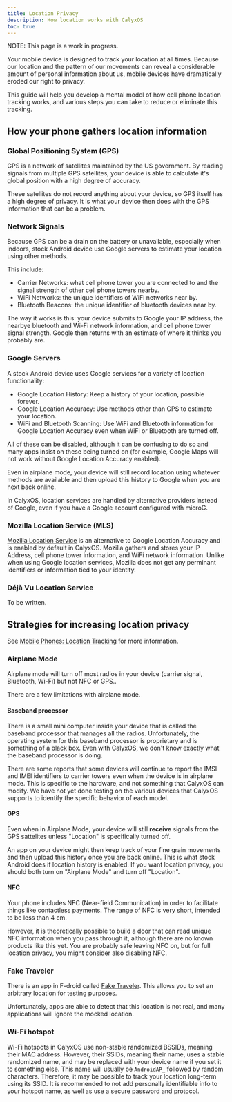 ```yaml
---
title: Location Privacy
description: How location works with CalyxOS
toc: true
---
```


NOTE: This page is a work in progress.

Your mobile device is designed to track your location at all times. Because our location and the pattern of our movements can reveal a considerable amount of personal information about us, mobile devices have dramatically eroded our right to privacy.

This guide will help you develop a mental model of how cell phone location tracking works, and various steps you can take to reduce or eliminate this tracking.

How your phone gathers location information
---------------------------------------------------

### Global Positioning System (GPS)

GPS is a network of satellites maintained by the US government. By reading signals from multiple GPS satellites, your device is able to calculate it's global position with a high degree of accuracy.

These satellites do not record anything about your device, so GPS itself has a high degree of privacy. It is what your device then does with the GPS information that can be a problem.

### Network Signals

Because GPS can be a drain on the battery or unavailable, especially when indoors, stock Android device use Google servers to estimate your location using other methods.

This include:

* Carrier Networks: what cell phone tower you are connected to and the signal strength of other cell phone towers nearby.
* WiFi Networks: the unique identifiers of WiFi networks near by.
* Bluetooth Beacons: the unique identifier of bluetooth devices near by.

The way it works is this: your device submits to Google your IP address, the nearbye bluetooth and Wi-Fi network information, and cell phone tower signal strength. Google then returns with an estimate of where it thinks you probably are.

### Google Servers

A stock Android device uses Google services for a variety of location functionality:

* Google Location History: Keep a history of your location, possible forever.
* Google Location Accuracy: Use methods other than GPS to estimate your location.
* WiFi and Bluetooth Scanning: Use WiFi and Bluetooth information for Google Location Accuracy even when WiFi or Bluetooth are turned off.

All of these can be disabled, although it can be confusing to do so and many apps insist on these being turned on (for example, Google Maps will not work without Google Location Accuracy enabled).

Even in airplane mode, your device will still record location using whatever methods are available and then upload this history to Google when you are next back online.

In CalyxOS, location services are handled by alternative providers instead of Google, even if you have a Google account configured with microG.

### Mozilla Location Service (MLS)

[Mozilla Location Service](https://location.services.mozilla.com/) is an alternative to Google Location Accuracy and is enabled by default in CalyxOS. Mozilla gathers and stores your IP Address, cell phone tower information, and WiFi network information. Unlike when using Google location services, Mozilla does not get any perminant identifiers or information tied to your identity.

### Déjà Vu Location Service

To be written.

Strategies for increasing location privacy
--------------------------------------------------

See [Mobile Phones: Location Tracking](https://ssd.eff.org/en/playlist/privacy-breakdown-mobile-phones#mobile-phones-location-tracking) for more information.

### Airplane Mode

Airplane mode will turn off most radios in your device (carrier signal, Bluetooth, Wi-Fi) but not NFC or GPS..

There are a few limitations with airplane mode.

#### Baseband processor

There is a small mini computer inside your device that is called the baseband processor that manages all the radios. Unfortunately, the operating system for this baseband processor is proprietary and is something of a black box. Even with CalyxOS, we don't know exactly what the baseband processor is doing.

There are some reports that some devices will continue to report the IMSI and IMEI identifiers to carrier towers even when the device is in airplane mode. This is specific to the hardware, and not something that CalyxOS can modify. We have not yet done testing on the various devices that CalyxOS supports to identify the specific behavior of each model.

#### GPS

Even when in Airplane Mode, your device will still **receive** signals from the GPS sattelites unless "Location" is specifically turned off.

An app on your device might then keep track of your fine grain movements and then upload this history once you are back online. This is what stock Android does if location history is enabled. If you want location privacy, you should both turn on "Airplane Mode" and turn off "Location".

#### NFC

Your phone includes NFC (Near-field Communication) in order to facilitate things like contactless payments. The range of NFC is very short, intended to be less than 4 cm.

However, it is theoretically possible to build a door that can read unique NFC information when you pass through it, although there are no known products like this yet. You are probably safe leaving NFC on, but for full location privacy, you might consider also disabling NFC.

### Fake Traveler

There is an app in F-droid called [Fake Traveler](https://f-droid.org/packages/cl.coders.faketraveler/). This allows you to set an arbitrary location for testing purposes.

Unfortunately, apps are able to detect that this location is not real, and many applications will ignore the mocked location.

### Wi-Fi hotspot

Wi-Fi hotspots in CalyxOS use non-stable randomized BSSIDs, meaning their MAC address. However, their SSIDs, meaning their name, uses a stable randomized name, and may be replaced with your device name if you set it to something else.
This name will usually be `AndroidAP_` followed by random characters. Therefore, it may be possible to track your location long-term using its SSID. It is recommended to not add personally identifiable info to your hotspot name, as well as use a secure password and protocol.
